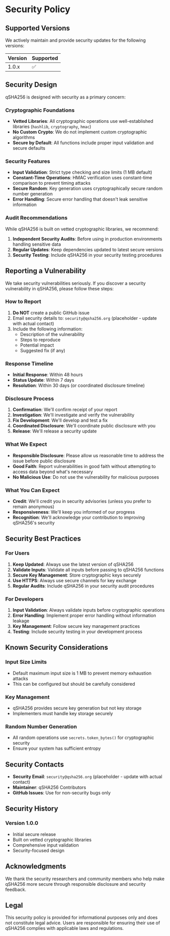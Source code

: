 # Security Policy

## Supported Versions

We actively maintain and provide security updates for the following versions:

| Version | Supported          |
| ------- | ------------------ |
| 1.0.x   | :white_check_mark: |

## Security Design

qSHA256 is designed with security as a primary concern:

### Cryptographic Foundations
- **Vetted Libraries**: All cryptographic operations use well-established libraries (`hashlib`, `cryptography`, `hmac`)
- **No Custom Crypto**: We do not implement custom cryptographic algorithms
- **Secure by Default**: All functions include proper input validation and secure defaults

### Security Features
- **Input Validation**: Strict type checking and size limits (1 MB default)
- **Constant-Time Operations**: HMAC verification uses constant-time comparison to prevent timing attacks
- **Secure Random**: Key generation uses cryptographically secure random number generation
- **Error Handling**: Secure error handling that doesn't leak sensitive information

### Audit Recommendations

While qSHA256 is built on vetted cryptographic libraries, we recommend:

1. **Independent Security Audits**: Before using in production environments handling sensitive data
2. **Regular Updates**: Keep dependencies updated to latest secure versions
3. **Security Testing**: Include qSHA256 in your security testing procedures

## Reporting a Vulnerability

We take security vulnerabilities seriously. If you discover a security vulnerability in qSHA256, please follow these steps:

### How to Report

1. **Do NOT** create a public GitHub issue
2. Email security details to: `security@qsha256.org` (placeholder - update with actual contact)
3. Include the following information:
   - Description of the vulnerability
   - Steps to reproduce
   - Potential impact
   - Suggested fix (if any)

### Response Timeline

- **Initial Response**: Within 48 hours
- **Status Update**: Within 7 days
- **Resolution**: Within 30 days (or coordinated disclosure timeline)

### Disclosure Process

1. **Confirmation**: We'll confirm receipt of your report
2. **Investigation**: We'll investigate and verify the vulnerability
3. **Fix Development**: We'll develop and test a fix
4. **Coordinated Disclosure**: We'll coordinate public disclosure with you
5. **Release**: We'll release a security update

### What We Expect

- **Responsible Disclosure**: Please allow us reasonable time to address the issue before public disclosure
- **Good Faith**: Report vulnerabilities in good faith without attempting to access data beyond what's necessary
- **No Malicious Use**: Do not use the vulnerability for malicious purposes

### What You Can Expect

- **Credit**: We'll credit you in security advisories (unless you prefer to remain anonymous)
- **Responsiveness**: We'll keep you informed of our progress
- **Recognition**: We'll acknowledge your contribution to improving qSHA256's security

## Security Best Practices

### For Users

1. **Keep Updated**: Always use the latest version of qSHA256
2. **Validate Inputs**: Validate all inputs before passing to qSHA256 functions
3. **Secure Key Management**: Store cryptographic keys securely
4. **Use HTTPS**: Always use secure channels for key exchange
5. **Regular Audits**: Include qSHA256 in your security audit procedures

### For Developers

1. **Input Validation**: Always validate inputs before cryptographic operations
2. **Error Handling**: Implement proper error handling without information leakage
3. **Key Management**: Follow secure key management practices
4. **Testing**: Include security testing in your development process

## Known Security Considerations

### Input Size Limits
- Default maximum input size is 1 MB to prevent memory exhaustion attacks
- This can be configured but should be carefully considered

### Key Management
- qSHA256 provides secure key generation but not key storage
- Implementers must handle key storage securely

### Random Number Generation
- All random operations use `secrets.token_bytes()` for cryptographic security
- Ensure your system has sufficient entropy

## Security Contacts

- **Security Email**: `security@qsha256.org` (placeholder - update with actual contact)
- **Maintainer**: qSHA256 Contributors
- **GitHub Issues**: Use for non-security bugs only

## Security History

### Version 1.0.0
- Initial secure release
- Built on vetted cryptographic libraries
- Comprehensive input validation
- Security-focused design

## Acknowledgments

We thank the security researchers and community members who help make qSHA256 more secure through responsible disclosure and security feedback.

## Legal

This security policy is provided for informational purposes only and does not constitute legal advice. Users are responsible for ensuring their use of qSHA256 complies with applicable laws and regulations.

